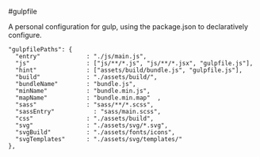 #gulpfile

A personal configuration for gulp, using the package.json to declaratively configure.


	"gulpfilePaths": {
	  "entry"             : "./js/main.js",
	  "js"                : ["js/**/*.js", "js/**/*.jsx", "gulpfile.js"],
	  "hint"              : ["assets/build/bundle.js", "gulpfile.js"],
	  "build"             : "./assets/build/",
	  "bundleName"        : "bundle.js",
	  "minName"           : "bundle.min.js",
	  "mapName"           : "bundle.min.map"  ,
	  "sass"              : "sass/**/*.scss",
	  "sassEntry"	        : "sass/main.scss",
	  "css"               : "./assets/build",
	  "svg"               : "./assets/svg/*.svg",
	  "svgBuild"          : "./assets/fonts/icons",
	  "svgTemplates"      : "./assets/svg/templates/"
	},
